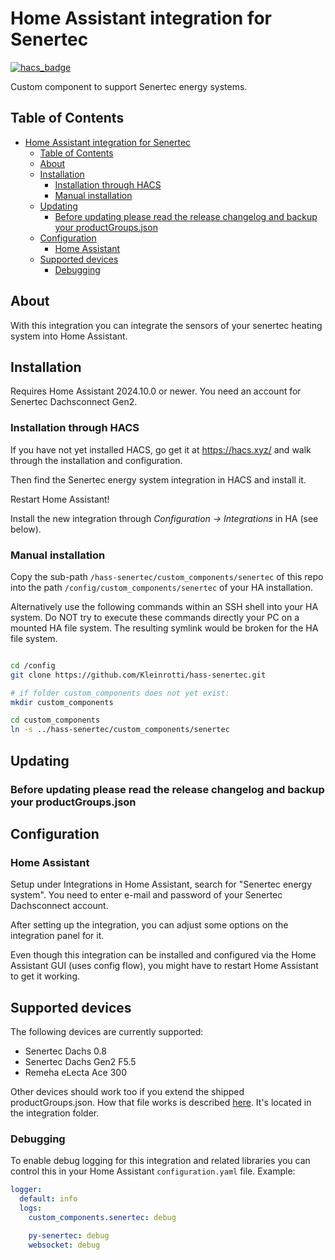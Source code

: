 
# Home Assistant integration for Senertec

[![hacs_badge](https://img.shields.io/badge/HACS-Default-41BDF5.svg?style=for-the-badge)](https://github.com/hacs/integration)

Custom component to support Senertec energy systems.

## Table of Contents

- [Home Assistant integration for Senertec](#home-assistant-integration-for-senertec)
  - [Table of Contents](#table-of-contents)
  - [About](#about)
  - [Installation](#installation)
    - [Installation through HACS](#installation-through-hacs)
    - [Manual installation](#manual-installation)
  - [Updating](#updating)
    - [Before updating please read the release changelog and backup your productGroups.json](#before-updating-please-read-the-release-changelog-and-backup-your-productgroupsjson)
  - [Configuration](#configuration)
    - [Home Assistant](#home-assistant)
  - [Supported devices](#supported-devices)
    - [Debugging](#debugging)

## About

With this integration you can integrate the sensors of your senertec heating system into Home Assistant.

## Installation

Requires Home Assistant 2024.10.0 or newer.
You need an account for Senertec Dachsconnect Gen2.

### Installation through HACS

If you have not yet installed HACS, go get it at https://hacs.xyz/ and walk through the installation and configuration.

Then find the Senertec energy system integration in HACS and install it.

Restart Home Assistant!

Install the new integration through *Configuration -> Integrations* in HA (see below).

### Manual installation

Copy the sub-path `/hass-senertec/custom_components/senertec` of this repo into the path
`/config/custom_components/senertec` of your HA installation.

Alternatively use the following commands within an SSH shell into your HA system.
Do NOT try to execute these commands directly your PC on a mounted HA file system. The resulting symlink would be broken for the HA file system.

```bash

cd /config
git clone https://github.com/Kleinrotti/hass-senertec.git

# if folder custom_components does not yet exist:
mkdir custom_components

cd custom_components
ln -s ../hass-senertec/custom_components/senertec
```

## Updating

### Before updating please read the release changelog and backup your productGroups.json

## Configuration

### Home Assistant

Setup under Integrations in Home Assistant, search for "Senertec energy system". You need to enter e-mail and password of your Senertec Dachsconnect account.

After setting up the integration, you can adjust some options on the
integration panel for it.

Even though this integration can be installed and configured via the
Home Assistant GUI (uses config flow), you might have to restart Home
Assistant to get it working.

## Supported devices

The following devices are currently supported:

- Senertec Dachs 0.8
- Senertec Dachs Gen2 F5.5
- Remeha eLecta Ace 300

Other devices should work too if you extend the shipped productGroups.json.
How that file works is described [here](https://github.com/Kleinrotti/py-senertec?tab=readme-ov-file#filtering-recommended). It's located in the integration folder.

### Debugging

To enable debug logging for this integration and related libraries you
can control this in your Home Assistant `configuration.yaml`
file. Example:

```yaml
logger:
  default: info
  logs:
    custom_components.senertec: debug

    py-senertec: debug
    websocket: debug
```
